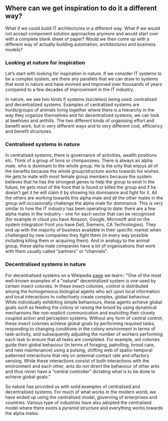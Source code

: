 ## Where can we get inspiration to do it a different way?

What if we could build IT architectures in a different way.  What if we would not accept component solution approaches anymore and would start over with a complete blank sheet of paper?  Would we then come up with a different way of actually building automation, architectures and business models?

### Looking at nature for inspiration

Let’s start with looking for inspiration in nature. If we consider IT systems to be a complex system, are there any parallels that we can draw to systems that exist in nature and have evolved and improved over thousands of years compared to a few decades of improvement in the IT industry.

In nature, we see two kinds if systems (societies) being used: centralised and decentralized systems.  Examples of centralized systems are hurds/groups of animals living together where there is a hierarchy in the way they organize themselves and for decentralized systems, we can look at beehives and anthills.  The two different kinds of organising effort and benefit work, but in very different ways and to very different cost, efficiency and benefit structures.

### Centralised systems in nature

In centralised systems, there is governance of activities, wealth positions etc.  Think of a group of lions or chimpanzees.  There is always an alpha male, who is dominant to the whole group.  He is the only that enjoys all of the benefits because the whole group/structure works towards his wishes.  He gets to mate with most female group members because the system believes that he has the strongest genes to help the group to exist in the future, he gets most of the food that is found or killed the group and if he doesn’t get it he will claim it by showing his dominance and fight for it.  All the others are working towards this alpha male and all the other males in the group will occasionally challenge the alpha male for dominance.  This is very similar to how the IT industry has been operating to date:  there are a few alpha males in the industry - one for each sector that can be recognised (for example in cloud you have Amazon, Google, Microsoft and on the system integration front you have Dell, Siemens, CA Technologies).  They end up with the majority of business available in their specific market when challenged by new companies they fight them (in every way possible including killing them or acquiring them). And in analogy to the animal group, these alpha male companies have a lot of organisations that work with them usually called "partners" or “channels”.

### Decentralised systems in nature

For decentralised systems on a Wikipedia [page](https://en.wikipedia.org/wiki/Decentralised_system) we learn:: "One of the most well-known examples of a "natural" decentralized system is one used by certain insect colonies. In these insect colonies, control is distributed among the homogeneous biological agents who act upon local information and local interactions to collectively create complex, global behaviour. While individually exhibiting simple behaviours, these agents achieve global goals such as feeding the colony or raising the brood by using dynamical mechanisms like non-explicit communication and exploiting their closely coupled action and perception systems. Without any form of central control, these insect colonies achieve global goals by performing required tasks, responding to changing conditions in the colony environment in terms of task-activity, and subsequently adjusting the number of workers performing each task to ensure that all tasks are completed. For example, ant colonies guide their global behaviour (in terms of foraging, patrolling, brood care, and nest maintenance) using a pulsing, shifting web of spatio-temporal patterned interactions that rely on antennal contact rate and olfactory sensing. While these interactions consist of both interactions with the environment and each other, ants do not direct the behaviour of other ants and thus never have a "central controller" dictating what is to be done to achieve global goals."

So nature has provided us with solid examples of centralised and decentralised systems.  For much of what works in the modern world, we have ended up using the centralised model, governing of enterprises and countries.  Various type of industries have also adopted the centralised model where there exists a pyramid structure and everything works towards the alpha males.

